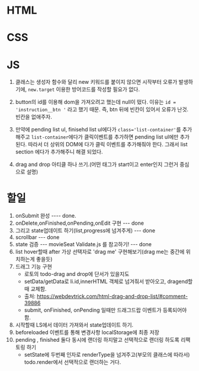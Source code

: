 # HTML

# CSS

# JS

1. 클래스는 생성자 함수와 달리 new 키워드를 붙이지 않으면 시작부터 오류가 발생하기에, `new.target` 이용한 방어코드를 작성할 필요가 없다.

2. button의 id를 이용해 dom을 가져오려고 했는데 null이 떴다. 이유는 `id = 'instruction__btn '` 라고 했기 때문. 즉, btn 뒤에 빈칸이 있어서 오류가 난것. 빈칸을 없애주자.

3. 만약에 pending list ul, finisehd list ul에다가 `class='list-container'`를 추가해주고 `list-container`에다가 클릭이벤트를 추가하면 pending list ul에만 추가된다. 따라서 더 상위의 DOM에 다가 클릭 이벤트를 추가해줘야 한다. 그래서 list section 에다가 추가해주니 해결 되었다.

4. drag and drop 아티클 하나 쓰기.(어떤 태그가 start이고 enter인지 그런거 중심으로 설명)

# 할일

1. onSubmit 완성 ---- done.
2. onDelete,onFinished,onPending,onEdit 구현 --- done
3. 그리고 state업데이트 하기(list,progress에 넘겨주게) --- done
4. scrollbar --- done
5. state 검증 --- movieSeat Validate.js 를 참고하기! --- done
6. list hover할때 after 가상 선택자로 'drag me' 구현해보기(drag me는 중간에 위치하는게 좋을듯)
7. 드래그 기능 구현
   - 로토의 todo-drag and drop에 단서가 있을지도
   - setData/getData로 li.id,innerHTML 객체로 넘겨줘서 받아오고, dragend할때 교체함.
   - 출처: https://webdevtrick.com/html-drag-and-drop-list/#comment-39886
   - submit, onFinished, onPending 일때만 드래그드랍 이벤트가 등록되어야 함.
8. 시작할때 LS에서 데이터 가져와서 state업데이트 하기.
9. beforeloaded 이벤트를 통해 변경사항 localStorage에 최종 저장
10. pending , finished 둘다 동시에 랜더링 하지말고 선택적으로 랜더링 하도록 리팩토링 하기
    - setState에 두번째 인자로 renderType을 넘겨주고(부모의 클래스에 따라서) todo.render에서 선택적으로 랜더하는 거다.

